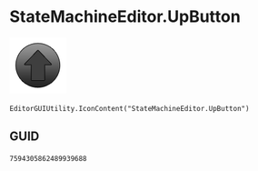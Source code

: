 # StateMachineEditor.UpButton
![](/img/StateMachineEditor.UpButton.png)

``` CSharp
EditorGUIUtility.IconContent("StateMachineEditor.UpButton")
```
## GUID
```
7594305862489939688
```
